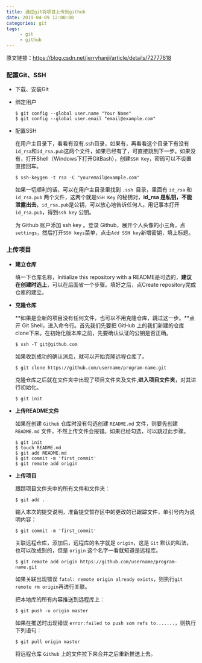 ```yaml
---
title: 通过git将项目上传到github
date: 2019-04-09 12:00:00
categories: git
tags:
     - git
     - github
---
```




原文链接：https://blog.csdn.net/jerryhanjj/article/details/72777618

<!-- more -->

### 配置Git、SSH

+ 下载、安装Git

+ 绑定用户

  ```
  $ git config --global user.name "Your Name" 
  $ git config --global user.email "email@example.com"
  ```

+ 配置SSH

  在用户主目录下，看看有没有.ssh目录，如果有，再看看这个目录下有没有`id_rsa`和`id_rsa.pub`这两个文件，如果已经有了，可直接跳到下一步。如果没有，打开Shell（Windows下打开GitBash），创建`SSH Key`，密码可以不设置直接回车。

  ```
  $ ssh-keygen -t rsa -C "youremail@example.com"
  ```

  如果一切顺利的话，可以在用户主目录里找到 `.ssh​ `目录，里面有 `id_rsa` 和`id_rsa.pub` 两个文件，这两个就是`SSH Key` 的秘钥对，**id_rsa 是私钥，不能泄露出去**，`id_rsa.pub`是公钥，可以放心地告诉任何人。用记事本打开 `id_rsa.pub`，得到`ssh key` 公钥。

  为 Github 账户添加 ssh key 。登录 Github，展开个人头像的小三角，点`settings`，然后打开`SSH keys`菜单，点击`Add SSH key`新增密钥，填上标题。

### 上传项目

+ **建立仓库**

  填一下仓库名称，Initialize this repository with a README是可选的，**建议在创建时选上**，可以在后面省一个步骤。填好之后，点Create repository完成仓库的建立。

+ **克隆仓库**

  **如果是全新的项目没有任何文件，也可以不用克隆仓库，跳过这一步。**点开 Git Shell，进入命令行。首先我们先要把 GitHub 上的我们新建的仓库 clone下来。在初始化版本库之前，先要确认认证的公钥是否正确。

  ```
  $ ssh -T git@github.com
  ```

  如果收到成功的确认消息，就可以开始克隆远程仓库了。

  ```
  $ git clone https://github.com/username/program-name.git
  ```

  克隆仓库之后就在文件夹中出现了项目文件夹及文件,**进入项目文件夹**，对其进行初始化。

  ```
  $ git init
  ```

+ **上传README文件**

  如果在创建 `Github` 仓库时没有勾选创建 `README.md` 文件，则要先创建 `README.md` 文件，不然上传文件会报错。如果已经勾选，可以跳过此步骤。

  ```
  $ git init
  $ touch README.md
  $ git add README.md
  $ git commit -m 'first_commit'
  $ git remote add origin 
  ```

+ **上传项目**

  跟踪项目文件夹中的所有文件和文件夹：

  ```
  $ git add . 
  ```

  输入本次的提交说明，准备提交暂存区中的更改的已跟踪文件，单引号内为说明内容：

  ```
  $ git commit -m 'first_commit'
  ```

  关联远程仓库，添加后，远程库的名字就是 `origin`，这是 `Git` 默认的叫法，也可以改成别的，但是 `origin` 这个名字一看就知道是远程库。

  ```
  $ git remote add origin https://github.com/username/program-name.git
  ```

  如果关联出现错误 `fatal: remote origin already exists`，则执行`git remote rm origin`再进行关联。

  把本地库的所有内容推送到远程库上：

  ```
  $ git push -u origin master
  ```

  如果在推送时出现错误 `error:failed to push som refs to.......`，则执行下列语句：

  ```
  $ git pull origin master
  ```

  将远程仓库 `Github` 上的文件拉下来合并之后重新推送上去。